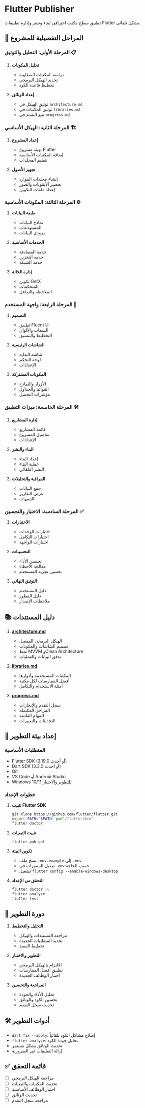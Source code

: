 # Flutter Publisher

تطبيق سطح مكتب احترافي لبناء ونشر وإدارة تطبيقات Flutter بشكل تلقائي.

## 📑 المراحل التفصيلية للمشروع

### المرحلة الأولى: التحليل والتوثيق 📋
1. **تحليل المكونات**
   - دراسة المكتبات المطلوبة
   - تحديد الهيكل البرمجي
   - تخطيط قاعدة الكود

2. **إعداد الوثائق**
   - توثيق الهيكل في `architecture.md`
   - توثيق المكتبات في `libraries.md`
   - تتبع التقدم في `progress.md`

### المرحلة الثانية: الهيكل الأساسي 🏗️
1. **إعداد المشروع**
   - تهيئة مشروع Flutter
   - إضافة المكتبات الأساسية
   - تنظيم المجلدات

2. **تجهيز الأصول**
   - إنشاء مجلدات الموارد
   - تحضير الأيقونات والصور
   - إعداد ملفات التكوين

### المرحلة الثالثة: المكونات الأساسية ⚙️
1. **طبقة البيانات**
   - نماذج البيانات
   - المستودعات
   - مزودي البيانات

2. **الخدمات الأساسية**
   - خدمة المصادقة
   - خدمة التخزين
   - خدمة الشبكة

3. **إدارة الحالة**
   - تكوين GetX
   - المتحكمات
   - الملاحظة والتفاعل

### المرحلة الرابعة: واجهة المستخدم 🎨
1. **التصميم**
   - تطبيق Fluent UI
   - السمات والألوان
   - التخطيط والتنسيق

2. **الشاشات الرئيسية**
   - شاشة البداية
   - لوحة التحكم
   - الإعدادات

3. **المكونات المشتركة**
   - الأزرار والنماذج
   - القوائم والجداول
   - مؤشرات التحميل

### المرحلة الخامسة: ميزات التطبيق 🛠️
1. **إدارة المشاريع**
   - قائمة المشاريع
   - تفاصيل المشروع
   - الإعدادات

2. **البناء والنشر**
   - إعداد البناء
   - عملية البناء
   - النشر التلقائي

3. **المراقبة والتحليلات**
   - جمع البيانات
   - عرض التقارير
   - التنبيهات

### المرحلة السادسة: الاختبار والتحسين ✅
1. **الاختبارات**
   - اختبارات الوحدات
   - اختبارات التكامل
   - اختبارات الواجهة

2. **التحسينات**
   - تحسين الأداء
   - معالجة الأخطاء
   - تحسين تجربة المستخدم

3. **التوثيق النهائي**
   - دليل المستخدم
   - دليل المطور
   - ملاحظات الإصدار

## 📚 دليل المستندات

1. **[architecture.md](./architecture.md)**
   - الهيكل البرمجي المفصل
   - تصميم الشاشات والمكونات
   - نمط MVVM وClean Architecture
   - تدفق البيانات والعمليات

2. **[libraries.md](./libraries.md)**
   - المكتبات المستخدمة وأدوارها
   - أفضل الممارسات لكل مكتبة
   - أمثلة الاستخدام والتكامل

3. **[progress.md](./progress.md)**
   - سجل التقدم والإنجازات
   - المراحل المكتملة
   - المهام القادمة
   - التحديثات والتغييرات

## 🔧 إعداد بيئة التطوير

### المتطلبات الأساسية
- Flutter SDK (3.19.0 أو أحدث)
- Dart SDK (3.3.0 أو أحدث)
- Git
- VS Code أو Android Studio
- Windows 10/11 للتطوير والاختبار

### خطوات الإعداد
1. **تثبيت Flutter SDK**
   ```bash
   git clone https://github.com/flutter/flutter.git
   export PATH="$PATH:`pwd`/flutter/bin"
   flutter doctor
   ```

2. **تثبيت التبعيات**
   ```bash
   flutter pub get
   ```

3. **تكوين البيئة**
   - نسخ ملف `.env.example` إلى `.env`
   - تعديل المتغيرات في `.env` حسب الحاجة
   - تشغيل `flutter config --enable-windows-desktop`

4. **التحقق من الإعداد**
   ```bash
   flutter doctor -v
   flutter analyze
   flutter test
   ```

## 🔄 دورة التطوير

1. **التحليل والتخطيط**
   - مراجعة المستندات والهيكل
   - تحديد المتطلبات الجديدة
   - تخطيط التنفيذ

2. **التطوير والاختبار**
   - الالتزام بالهيكل البرمجي
   - تطبيق أفضل الممارسات
   - اختبار الوظائف الجديدة

3. **المراجعة والتحسين**
   - تحليل الأداء والجودة
   - تحسين الكود والوثائق
   - تحديث سجل التقدم

## 🛠️ أدوات التطوير

- `dart fix --apply`: إصلاح مشاكل الكود تلقائياً
- `flutter analyze`: تحليل جودة الكود
- تحديث الوثائق بشكل مستمر
- إزالة التعليقات غير الضرورية

## ✅ قائمة التحقق

- [ ] مراجعة الهيكل البرمجي
- [ ] تحديث المكتبات والتبعيات
- [ ] اختبار الوظائف الأساسية
- [ ] تحديث الوثائق
- [ ] مراجعة سجل التقدم
